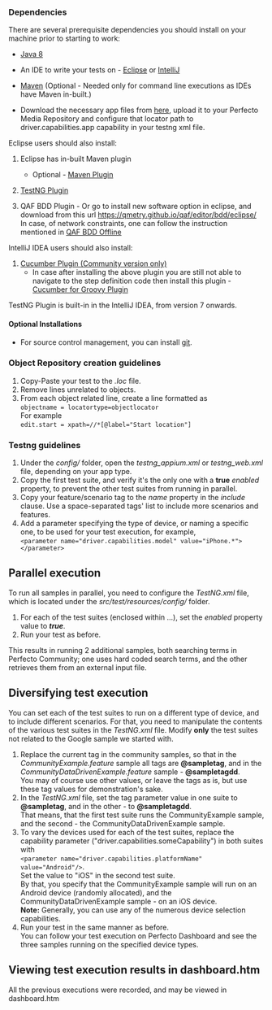 ### Dependencies
There are several prerequisite dependencies you should install on your machine prior to starting to work:

* [Java 8](https://www.oracle.com/in/java/technologies/javase/javase-jdk8-downloads.html)

* An IDE to write your tests on - [Eclipse](http://www.eclipse.org/downloads/packages/eclipse-ide-java-developers/marsr) or [IntelliJ](https://www.jetbrains.com/idea/download/#)

* [Maven](https://maven.apache.org/) (Optional - Needed only for command line executions as IDEs have Maven in-built.)

* Download the necessary app files from [here](https://github.com/PerfectoMobileSA/PerfectoJavaSample/tree/master/libs), upload it to your Perfecto Media Repository and configure that locator path to driver.capabilities.app capability in your testng xml file.

Eclipse users should also install:

1. Eclipse has in-built Maven plugin 
    - Optional - [Maven Plugin](http://marketplace.eclipse.org/content/m2e-connector-maven-dependency-plugin)

2. [TestNG Plugin](http://testng.org/doc/download.html)

3. QAF BDD Plugin - Or go to install new software option in eclipse, and download from this url https://qmetry.github.io/qaf/editor/bdd/eclipse/
    In case, of network constraints, one can follow the instruction mentioned in [QAF BDD Offline](https://developers.perfectomobile.com/display/PD/Quantum+framework+introduction#expand-InstallanofflineversionoftheQAFBDDplugininEclipse)

IntelliJ IDEA users should also install:

1. [Cucumber Plugin (Community version only)](https://plugins.jetbrains.com/plugin/7212)
    - In case after installing the above plugin you are still not able to navigate to the step definition code then install this plugin -               [Cucumber for Groovy Plugin](https://plugins.jetbrains.com/plugin/7213-cucumber-for-groovy)

TestNG Plugin is built-in in the IntelliJ IDEA, from version 7 onwards.
 
#### Optional Installations
* For source control management, you can install [git](https://git-scm.com/downloads).

### Object Repository creation guidelines
1. Copy-Paste your test to the _.loc_ file.
2. Remove lines unrelated to objects. 
3. From each object related line, create a line formatted as <br>`objectname = locatortype=objectlocator`<br>For example <br>`edit.start = xpath=//*[@label="Start location"]`

### Testng guidelines

1. Under the _config/_ folder, open the _testng_appium.xml_ or _testng_web.xml_ file, depending on your app type.
2. Copy the first test suite, and verify it's the only one with a **true** _enabled_ property, to prevent the other test suites from running in parallel.
3. Copy your feature/scenario tag to the _name_ property in the _include_ clause. Use a space-separated tags' list to include more scenarios and features.
4. Add a parameter specifying the type of device, or naming a specific one, to be used for your test execution, for example, <br>`<parameter name="driver.capabilities.model" value="iPhone.*"></parameter>`


## Parallel execution
To run all samples in parallel, you need to configure the _TestNG.xml_ file, which is located under the _src/test/resources/config/_ folder.

1. For each of the test suites (enclosed within <test>...</test>), set the _enabled_ property value to **_true_**.
2. Run your test as before.

This results in running 2 additional samples, both searching terms in Perfecto Community; one uses hard coded search terms, and the other retrieves them from an external input file.

## Diversifying test execution
You can set each of the test suites to run on a different type of device, and to include different scenarios. For that, you need to manipulate the contents of the various test suites in the _TestNG.xml_ file.
Modify **only** the test suites not related to the Google sample we started with.

1. Replace the current tag in the community samples, so that in the _CommunityExample.feature_ sample all tags are **@sampletag**, and in the _CommunityDataDrivenExample.feature_ sample - **@sampletagdd**. <br>You may of course use other values, or leave the tags as is, but use these tag values for demonstration's sake.
2. In the _TestNG.xml_ file, set the tag parameter value in one suite to **@sampletag**, and in the other - to **@sampletagdd**.<br>That means, that the first test suite runs the CommunityExample sample, and the second - the CommunityDataDrivenExample sample.
3. To vary the devices used for each of the test suites, replace the capability parameter ("driver.capabilities.someCapability") in both suites with<br>`<parameter name="driver.capabilities.platformName" value="Android"/>`.<br>Set the value to "iOS" in the second test suite.<br>By that, you specify that the CommunityExample sample will run on an Android device (randomly allocated), and the CommunityDataDrivenExample sample - on an iOS device.<br>**Note:** Generally, you can use any of the numerous device selection capabilities.
4. Run your test in the same manner as before.<br>You can follow your test execution on Perfecto Dashboard and see the three samples running on the specified device types.

## Viewing test execution results in dashboard.htm

All the previous executions were recorded, and may be viewed in dashboard.htm
